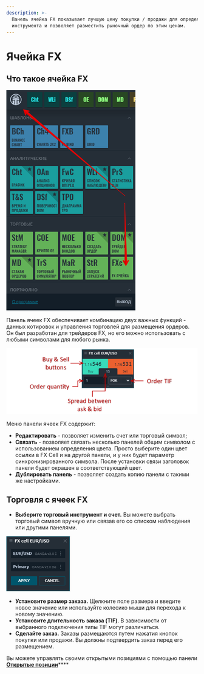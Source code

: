 ```yaml
---
description: >-
  Панель ячейка FX показывает лучшую цену покупки / продажи для определенного
  инструмента и позволяет разместить рыночный ордер по этим ценам.
---
```


# Ячейка FX

## Что такое ячейка FX

![](../.gitbook/assets/fkh-yacheika.png)

Панель ячеек FX обеспечивает комбинацию двух важных функций - данных котировок и управления торговлей для размещения ордеров. Он был разработан для трейдеров FX, но его можно использовать с любыми символами для любого рынка.

![ ](../.gitbook/assets/fx-cell-general-view.png)

Меню панели ячеек FX содержит:

* **Редактировать** - позволяет изменить счет или торговый символ;
* **Связать** - позволяет связать несколько панелей общим символом с использованием определения цвета. Просто выберите один цвет ссылки в FX Cell и на другой панели, и у них будет параметр синхронизированного символа. После установки связи заголовок панели будет окрашен в соответствующий цвет.
* **Дублировать панель** - позволяет создать копию панели с такими же настройками.

## Торговля с ячеек FX

* **Выберите торговый инструмент и счет.** Вы можете выбрать торговый символ вручную или связав его со списком наблюдения или другими панелями.

![](../.gitbook/assets/fx-cell-select-the-symbol.png)

* **Установите размер заказа.** Щелкните поле размера и введите новое значение или используйте колесико мыши для перехода к новому значению.
* **Установите длительность заказа (TIF)**. В зависимости от выбранного подключения типы TIF могут различаться.
* **Сделайте заказ.** Заказы размещаются путем нажатия кнопок покупки или продажи. Вы должны подтвердить заказ перед его размещением.

Вы можете управлять своими открытыми позициями с помощью панели [**Открытые позиции**](https://help.quantower.com.ru/portfolio-panels/positions)****
